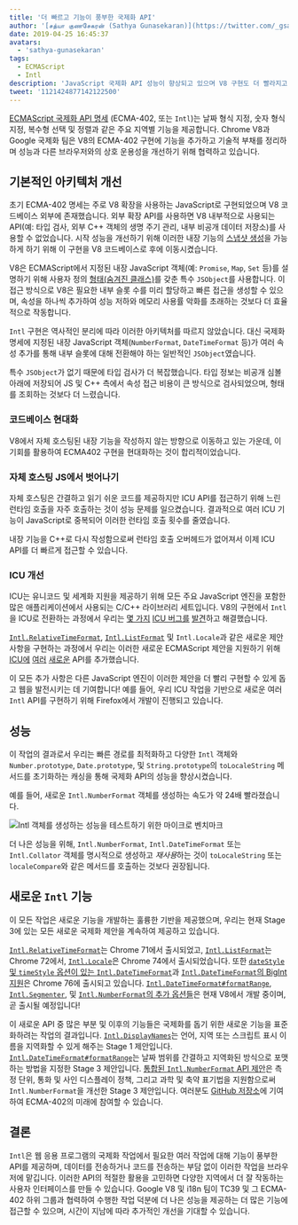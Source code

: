 ```yaml
---
title: '더 빠르고 기능이 풍부한 국제화 API'
author: '[சத்யா குணசேகரன் (Sathya Gunasekaran)](https://twitter.com/_gsathya)'
date: 2019-04-25 16:45:37
avatars:
  - 'sathya-gunasekaran'
tags:
  - ECMAScript
  - Intl
description: 'JavaScript 국제화 API 성능이 향상되고 있으며 V8 구현도 더 빨라지고 있습니다!'
tweet: '1121424877142122500'
---
```

[ECMAScript 국제화 API 명세](https://tc39.es/ecma402/) (ECMA-402, 또는 `Intl`)는 날짜 형식 지정, 숫자 형식 지정, 복수형 선택 및 정렬과 같은 주요 지역별 기능을 제공합니다. Chrome V8과 Google 국제화 팀은 V8의 ECMA-402 구현에 기능을 추가하고 기술적 부채를 정리하며 성능과 다른 브라우저와의 상호 운용성을 개선하기 위해 협력하고 있습니다.

<!--truncate-->
## 기본적인 아키텍처 개선

초기 ECMA-402 명세는 주로 V8 확장을 사용하는 JavaScript로 구현되었으며 V8 코드베이스 외부에 존재했습니다. 외부 확장 API를 사용하면 V8 내부적으로 사용되는 API(예: 타입 검사, 외부 C++ 객체의 생명 주기 관리, 내부 비공개 데이터 저장소)를 사용할 수 없었습니다. 시작 성능을 개선하기 위해 이러한 내장 기능의 [스냅샷 생성](/blog/custom-startup-snapshots)을 가능하게 하기 위해 이 구현을 V8 코드베이스로 후에 이동시켰습니다.

V8은 ECMAScript에서 지정된 내장 JavaScript 객체(예: `Promise`, `Map`, `Set` 등)를 설명하기 위해 사용자 정의 [형태(숨겨진 클래스)](https://mathiasbynens.be/notes/shapes-ics)를 갖춘 특수 `JSObject`를 사용합니다. 이 접근 방식으로 V8은 필요한 내부 슬롯 수를 미리 할당하고 빠른 접근을 생성할 수 있으며, 속성을 하나씩 추가하여 성능 저하와 메모리 사용률 악화를 초래하는 것보다 더 효율적으로 작동합니다.

`Intl` 구현은 역사적인 분리에 따라 이러한 아키텍처를 따르지 않았습니다. 대신 국제화 명세에 지정된 내장 JavaScript 객체(`NumberFormat`, `DateTimeFormat` 등)가 여러 속성 추가를 통해 내부 슬롯에 대해 전환해야 하는 일반적인 `JSObject`였습니다.

특수 `JSObject`가 없기 때문에 타입 검사가 더 복잡했습니다. 타입 정보는 비공개 심볼 아래에 저장되어 JS 및 C++ 측에서 속성 접근 비용이 큰 방식으로 검사되었으며, 형태를 조회하는 것보다 더 느렸습니다.

### 코드베이스 현대화

V8에서 자체 호스팅된 내장 기능을 작성하지 않는 방향으로 이동하고 있는 가운데, 이 기회를 활용하여 ECMA402 구현을 현대화하는 것이 합리적이었습니다.

### 자체 호스팅 JS에서 벗어나기

자체 호스팅은 간결하고 읽기 쉬운 코드를 제공하지만 ICU API를 접근하기 위해 느린 런타임 호출을 자주 호출하는 것이 성능 문제를 일으켰습니다. 결과적으로 여러 ICU 기능이 JavaScript로 중복되어 이러한 런타임 호출 횟수를 줄였습니다.

내장 기능을 C++로 다시 작성함으로써 런타임 호출 오버헤드가 없어져서 이제 ICU API를 더 빠르게 접근할 수 있습니다.

### ICU 개선

ICU는 유니코드 및 세계화 지원을 제공하기 위해 모든 주요 JavaScript 엔진을 포함한 많은 애플리케이션에서 사용되는 C/C++ 라이브러리 세트입니다. V8의 구현에서 `Intl`을 ICU로 전환하는 과정에서 우리는 [몇 가지](https://unicode-org.atlassian.net/browse/ICU-20140) [ICU 버그를](https://unicode-org.atlassian.net/browse/ICU-9562) [발견](https://unicode-org.atlassian.net/browse/ICU-20098)하고 해결했습니다.

[`Intl.RelativeTimeFormat`](/features/intl-relativetimeformat), [`Intl.ListFormat`](/features/intl-listformat) 및 `Intl.Locale`과 같은 새로운 제안 사항을 구현하는 과정에서 우리는 이러한 새로운 ECMAScript 제안을 지원하기 위해 [ICU에](https://unicode-org.atlassian.net/browse/ICU-13256) [여러](https://unicode-org.atlassian.net/browse/ICU-20121) [새로운](https://unicode-org.atlassian.net/browse/ICU-20342) API를 추가했습니다.

이 모든 추가 사항은 다른 JavaScript 엔진이 이러한 제안을 더 빨리 구현할 수 있게 돕고 웹을 발전시키는 데 기여합니다! 예를 들어, 우리 ICU 작업을 기반으로 새로운 여러 `Intl` API를 구현하기 위해 Firefox에서 개발이 진행되고 있습니다.

## 성능

이 작업의 결과로서 우리는 빠른 경로를 최적화하고 다양한 `Intl` 객체와 `Number.prototype`, `Date.prototype`, 및 `String.prototype`의 `toLocaleString` 메서드를 초기화하는 캐싱을 통해 국제화 API의 성능을 향상시켰습니다.

예를 들어, 새로운 `Intl.NumberFormat` 객체를 생성하는 속도가 약 24배 빨라졌습니다.

![[`Intl` 객체를 생성하는 성능을 테스트하기 위한](https://cs.chromium.org/chromium/src/v8/test/js-perf-test/Intl/constructor.js) 마이크로 벤치마크](/_img/intl/performance.svg)

더 나은 성능을 위해, `Intl.NumberFormat`, `Intl.DateTimeFormat` 또는 `Intl.Collator` 객체를 명시적으로 생성하고 *재사용*하는 것이 `toLocaleString` 또는 `localeCompare`와 같은 메서드를 호출하는 것보다 권장됩니다.

## 새로운 `Intl` 기능

이 모든 작업은 새로운 기능을 개발하는 훌륭한 기반을 제공했으며, 우리는 현재 Stage 3에 있는 모든 새로운 국제화 제안을 계속하여 제공하고 있습니다.

[`Intl.RelativeTimeFormat`](/features/intl-relativetimeformat)는 Chrome 71에서 출시되었고, [`Intl.ListFormat`](/features/intl-listformat)는 Chrome 72에서, [`Intl.Locale`](https://developer.mozilla.org/en-US/docs/Web/JavaScript/Reference/Global_Objects/Locale)은 Chrome 74에서 출시되었습니다. 또한 [`dateStyle` 및 `timeStyle` 옵션이 있는 `Intl.DateTimeFormat`](https://github.com/tc39/proposal-intl-datetime-style)과 [`Intl.DateTimeFormat`의 BigInt 지원](https://github.com/tc39/ecma402/pull/236)은 Chrome 76에 출시되고 있습니다. [`Intl.DateTimeFormat#formatRange`](https://github.com/tc39/proposal-intl-DateTimeFormat-formatRange), [`Intl.Segmenter`](https://github.com/tc39/proposal-intl-segmenter/), 및 [`Intl.NumberFormat`의 추가 옵션들](https://github.com/tc39/proposal-unified-intl-numberformat/)은 현재 V8에서 개발 중이며, 곧 출시될 예정입니다!

이 새로운 API 중 많은 부분 및 이후의 기능들은 국제화를 돕기 위한 새로운 기능을 표준화하려는 작업의 결과입니다. [`Intl.DisplayNames`](https://github.com/tc39/proposal-intl-displaynames)는 언어, 지역 또는 스크립트 표시 이름을 지역화할 수 있게 해주는 Stage 1 제안입니다. [`Intl.DateTimeFormat#formatRange`](https://github.com/fabalbon/proposal-intl-DateTimeFormat-formatRange)는 날짜 범위를 간결하고 지역화된 방식으로 포맷하는 방법을 지정한 Stage 3 제안입니다. [통합된 `Intl.NumberFormat` API 제안](https://github.com/tc39/proposal-unified-intl-numberformat)은 측정 단위, 통화 및 사인 디스플레이 정책, 그리고 과학 및 축약 표기법을 지원함으로써 `Intl.NumberFormat`을 개선한 Stage 3 제안입니다. 여러분도 [GitHub 저장소](https://github.com/tc39/ecma402)에 기여하여 ECMA-402의 미래에 참여할 수 있습니다.

## 결론

`Intl`은 웹 응용 프로그램의 국제화 작업에서 필요한 여러 작업에 대해 기능이 풍부한 API를 제공하며, 데이터를 전송하거나 코드를 전송하는 부담 없이 이러한 작업을 브라우저에 맡깁니다. 이러한 API의 적절한 활용을 고민하면 다양한 지역에서 더 잘 작동하는 사용자 인터페이스를 만들 수 있습니다. Google V8 및 i18n 팀이 TC39 및 그 ECMA-402 하위 그룹과 협력하여 수행한 작업 덕분에 더 나은 성능을 제공하는 더 많은 기능에 접근할 수 있으며, 시간이 지남에 따라 추가적인 개선을 기대할 수 있습니다.
